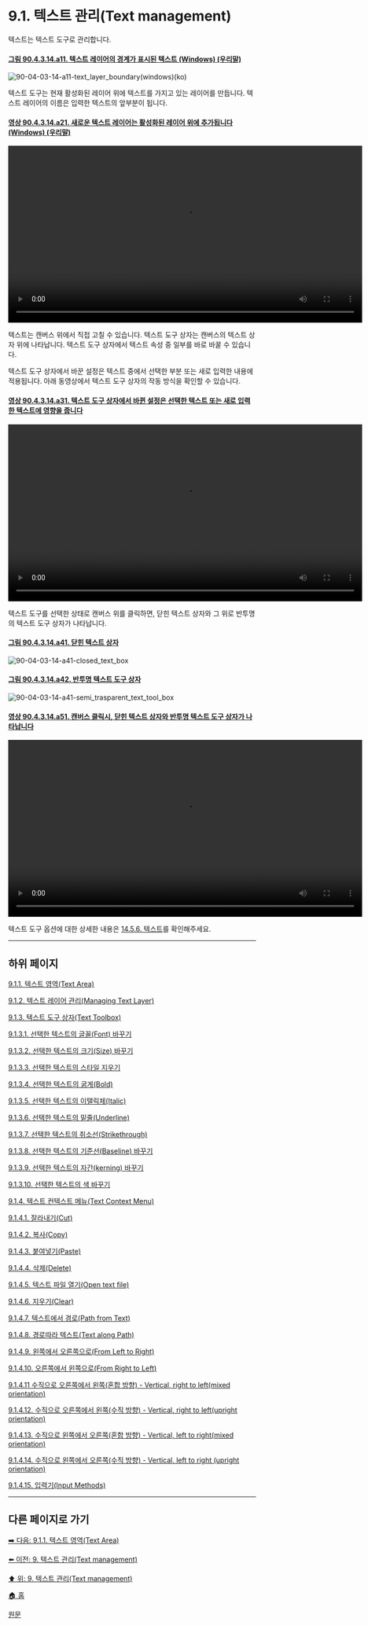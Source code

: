 # 9.1. 텍스트 관리(Text management)
텍스트는 텍스트 도구로 관리합니다. 

<a id="90-04-03-14-a11"></a>

#### [그림 90.4.3.14.a11. 텍스트 레이어의 경계가 표시된 텍스트 (Windows) (우리말)](./90-04-03-14-text_layer.md#90-04-03-14-a11)
![90-04-03-14-a11-text_layer_boundary(windows)(ko)](https://github.com/wonder13662/gimp/assets/15767104/9b68ca9f-d861-4289-8c20-3eb62b467baa)

텍스트 도구는 현재 활성화된 레이어 위에 텍스트를 가지고 있는 레이어를 만듭니다. 텍스트 레이어의 이름은 입력한 텍스트의 앞부분이 됩니다.

<a id="90-04-03-14-a21"></a>

#### [영상 90.4.3.14.a21. 새로운 텍스트 레이어는 활성화된 레이어 위에 추가됩니다 (Windows) (우리말)](./90-04-03-14-text_layer.md#90-04-03-14-a21)
<video controls="controls" width="720" environment="MacOS:Sonoma 14.2.1 GIMP 2.10.36" src="https://github.com/wonder13662/gimp/assets/15767104/e28e1ec8-4340-4279-9b81-6d356eb85368"></video>

텍스트는 캔버스 위에서 직접 고칠 수 있습니다. 텍스트 도구 상자는 캔버스의 텍스트 상자 위에 나타납니다. 텍스트 도구 상자에서 텍스트 속성 중 일부를 바로 바꿀 수 있습니다.

텍스트 도구 상자에서 바꾼 설정은 텍스트 중에서 선택한 부분 또는 새로 입력한 내용에 적용됩니다. 아래 동영상에서 텍스트 도구 상자의 작동 방식을 확인할 수 있습니다.

<a id="90-04-03-14-a31"></a>

#### [영상 90.4.3.14.a31. 텍스트 도구 상자에서 바뀐 설정은 선택한 텍스트 또는 새로 입력한 텍스트에 영향을 줍니다](./90-04-03-14-text_layer.md#90-04-03-14-a31)
<video controls="controls" width="720" src="https://github.com/wonder13662/gimp/assets/15767104/8c821669-981b-4499-bba7-d85d7b925d21"></video>

텍스트 도구를 선택한 상태로 캔버스 위를 클릭하면, 닫힌 텍스트 상자와 그 위로 반투명의 텍스트 도구 상자가 나타납니다.

<a id="90-04-03-14-a41"></a>

#### [그림 90.4.3.14.a41. 닫힌 텍스트 상자](./90-04-03-14-text_layer.md#90-04-03-14-a41)
![90-04-03-14-a41-closed_text_box](https://github.com/wonder13662/gimp/assets/15767104/c0d962ea-5283-417b-be65-802da004a96f)

<a id="90-04-03-14-a42"></a>

#### [그림 90.4.3.14.a42. 반투명 텍스트 도구 상자](./90-04-03-14-text_layer.md#90-04-03-14-a42)
![90-04-03-14-a41-semi_trasparent_text_tool_box](https://github.com/wonder13662/gimp/assets/15767104/a113b2d4-35a6-46ff-934e-2d467eac2497)

<a id="90-04-03-14-a51"></a>

#### [영상 90.4.3.14.a51. 캔버스 클릭시, 닫힌 텍스트 상자와 반투명 텍스트 도구 상자가 나타납니다](./90-04-03-14-text_layer.md#90-04-03-14-a51)
<video controls="controls" width="720" src="https://github.com/wonder13662/gimp/assets/15767104/9d02267d-6876-4447-8390-f5c8808a8673"></video>

텍스트 도구 옵션에 대한 상세한 내용은 [14.5.6. 텍스트](./14-05-06-00-text.md)를 확인해주세요.

***

## 하위 페이지

[9.1.1. 텍스트 영역(Text Area)](./09-01-01-text_area.md)

[9.1.2. 텍스트 레이어 관리(Managing Text Layer)](./09-01-02-managing_text_layer.md)

[9.1.3. 텍스트 도구 상자(Text Toolbox)](./09-01-03-00-text_toolbox.md)

[9.1.3.1. 선택한 텍스트의 글꼴(Font) 바꾸기](./09-01-03-01-font.md)

[9.1.3.2. 선택한 텍스트의 크기(Size) 바꾸기](./09-01-03-02-size.md)

[9.1.3.3. 선택한 텍스트의 스타일 지우기](./09-01-03-03-clear.md)

[9.1.3.4. 선택한 텍스트의 굵게(Bold)](./09-01-03-04-bold.md)

[9.1.3.5. 선택한 텍스트의 이탤릭체(Italic)](./09-01-03-05-italic.md)

[9.1.3.6. 선택한 텍스트의 밑줄(Underline)](./09-01-03-06-underline.md)

[9.1.3.7. 선택한 텍스트의 취소선(Strikethrough)](./09-01-03-07-strikethrough.md)

[9.1.3.8. 선택한 텍스트의 기준선(Baseline) 바꾸기](./09-01-03-08-baseline.md)

[9.1.3.9. 선택한 텍스트의 자간(kerning) 바꾸기](./09-01-03-09-kerning.md)

[9.1.3.10. 선택한 텍스트의 색 바꾸기](./09-01-03-10-color.md)

[9.1.4. 텍스트 컨텍스트 메뉴(Text Context Menu)](./09-01-04-00-text_context_menu.md)

[9.1.4.1. 잘라내기(Cut)](./09-01-04-01-cut.md)

[9.1.4.2. 복사(Copy)](./09-01-04-02-copy.md)

[9.1.4.3. 붙여넣기(Paste)](./09-01-04-03-paste.md)

[9.1.4.4. 삭제(Delete)](./09-01-04-04-delete.md)

[9.1.4.5. 텍스트 파일 열기(Open text file)](./09-01-04-05-open_text_file.md)

[9.1.4.6. 지우기(Clear)](./09-01-04-06-clear.md)

[9.1.4.7. 텍스트에서 경로(Path from Text)](./09-01-04-07-path_from_text.md)

[9.1.4.8. 경로따라 텍스트(Text along Path)](./09-01-04-08-text_along_path.md)

[9.1.4.9. 왼쪽에서 오른쪽으로(From Left to Right)](./09-01-04-09-from_left_to_right.md)

[9.1.4.10. 오른쪽에서 왼쪽으로(From Right to Left)](./09-01-04-10-from_right_to_left.md)

[9.1.4.11 수직으로 오른쪽에서 왼쪽(혼합 방향) - Vertical, right to left(mixed orientation)](./09-01-04-11-vertical_right_to_left_mixed_orientation.md)

[9.1.4.12. 수직으로 오른쪽에서 왼쪽(수직 방향) - Vertical, right to left(upright orientation)](./09-01-04-12-vertical_right_to_left_upright_orientation.md)

[9.1.4.13. 수직으로 왼쪽에서 오른쪽(혼합 방향) - Vertical, left to right(mixed orientation)](./09-01-04-13-vertical_left_to_right_mixed_orientation.md)

[9.1.4.14. 수직으로 왼쪽에서 오른쪽(수직 방향) - Vertical, left to right (upright orientation)](./09-01-04-14-vertical_left_to_right_upright_orientation.md)

[9.1.4.15. 입력기(Input Methods)](./09-01-04-15-input_methods.md)

***

## 다른 페이지로 가기
[➡️ 다음: 9.1.1. 텍스트 영역(Text Area)](./09-01-01-text_area.md)

[⬅️ 이전: 9. 텍스트 관리(Text management)](./09-00-text-management.md)

[⬆️ 위: 9. 텍스트 관리(Text management)](./09-00-text-management.md)

[🏠 홈](./00-home.md)

[원문](https://docs.gimp.org/2.10/ko/gimp-image-text-management.html#gimp-text-management)
